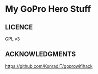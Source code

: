 ﻿# My GoPro Hero Stuff

## LICENCE

GPL v3

## ACKNOWLEDGMENTS

https://github.com/KonradIT/goprowifihack
